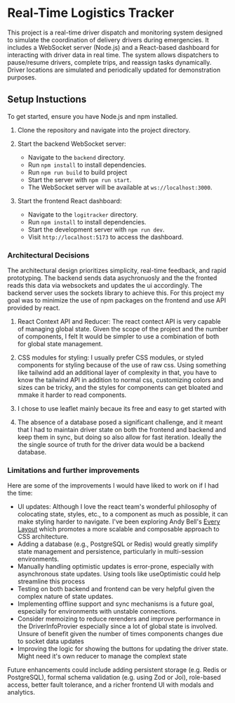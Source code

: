 # Real-Time Logistics Tracker

This project is a real-time driver dispatch and monitoring system designed to simulate the coordination of delivery drivers during emergencies. It includes a WebSocket server (Node.js) and a React-based dashboard for interacting with driver data in real time. The system allows dispatchers to pause/resume drivers, complete trips, and reassign tasks dynamically. Driver locations are simulated and periodically updated for demonstration purposes.

## Setup Instuctions

To get started, ensure you have Node.js and npm installed.

1. Clone the repository and navigate into the project directory.
2. Start the backend WebSocket server:

   - Navigate to the `backend` directory.
   - Run `npm install` to install dependencies.
   - Run `npm run build` to build project
   - Start the server with `npm run start`.
   - The WebSocket server will be available at `ws://localhost:3000`.

3. Start the frontend React dashboard:
   - Navigate to the `logitracker` directory.
   - Run `npm install` to install dependencies.
   - Start the development server with `npm run dev`.
   - Visit `http://localhost:5173` to access the dashboard.

### Architectural Decisions

The architectural design prioritizes simplicity, real-time feedback, and rapid prototyping. The backend sends data asychronuosly and the the fronted reads this data via websockets and updates the ui accordingly. The backend server uses the sockets library to achieve this. For this project my goal was to minimize the use of npm packages on the frontend and use API provided by react.

1. React Context API and Reducer: The react contect API is very capable of managing global state. Given the scope of the project and the number of components, I felt It would be simpler to use a combination of both for global state management.

2. CSS modules for styling: I usually prefer CSS modules, or styled components for styling because of the use of raw css. Using something like tailwind add an additional layer of complexity in that, you have to know the tailwind API in addition
   to normal css, customizing colors and sizes can be tricky, and the styles for components can get bloated and mmake it harder to read components.

3. I chose to use leaflet mainly becaue its free and easy to get started with

4. The absence of a database posed a significant challenge, and it meant that I had to maintain driver state on both the frontend and backend and keep them in sync, but doing so also allow for fast iteration. Ideally the the single source of truth for the driver data would be a backend database.

### Limitations and further improvements

Here are some of the improvements I would have liked to work on if I had the time:

- UI updates: Although I love the react team's wonderful philosophy of colocating state, styles, etc., to a component as much as possible, it can make styling harder to navigate. I've been exploring Andy Bell's [Every Layout](https://every-layout.dev/layouts/) which promotes a more scalable and composable approach to CSS architecture.
- Adding a database (e.g., PostgreSQL or Redis) would greatly simplify state management and persistence, particularly in multi-session environments.
- Manually handling optimistic updates is error-prone, especially with asynchronous state updates. Using tools like useOptimistic could help streamline this process
- Testing on both backend and frontend can be very helpful given the complex nature of state updates.
- Implementing offline support and sync mechanisms is a future goal, especially for environments with unstable connections.
- Consider memoizing to reduce rerenders and improve performance in the DriverInfoProvier especially since a lot of global state is involved. Unsure of benefit given the number of times components changes due to socket data updates
- Improving the logic for showing the buttons for updating the driver state. Might need it's own reducer to manage the complext state

Future enhancements could include adding persistent storage (e.g. Redis or PostgreSQL), formal schema validation (e.g. using Zod or Joi), role-based access, better fault tolerance, and a richer frontend UI with modals and analytics.
